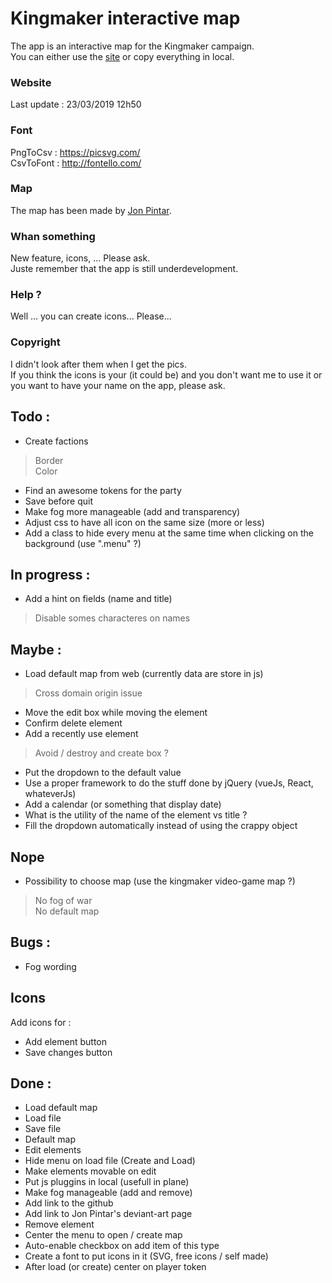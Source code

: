 # Kingmaker interactive map
The app is an interactive map for the Kingmaker campaign.    
You can either use the [site](http://kerchiefed-turnarou.000webhostapp.com/) or copy everything in local.  

### Website 
Last update : 23/03/2019 12h50  

### Font 
PngToCsv : https://picsvg.com/  
CsvToFont : http://fontello.com/  

### Map
The map has been made by [Jon Pintar](https://jonpintar.com/).

### Whan something
New feature, icons, ... Please ask.  
Juste remember that the app is still underdevelopment.

### Help ?
Well ... you can create icons... Please...

### Copyright
I didn't look after them when I get the pics.  
If you think the icons is your (it could be) and you don't want me to use it or you want to have your name on the app, please ask.

## Todo : 
- Create factions
> Border  
> Color
- Find an awesome tokens for the party
- Save before quit
- Make fog more manageable (add and transparency)
- Adjust css to have all icon on the same size (more or less)
- Add a class to hide every menu at the same time when clicking on the background (use ".menu" ?)

## In progress :
- Add a hint on fields (name and title)
> Disable somes characteres on names

## Maybe : 
- Load default map from web (currently data are store in js)
> Cross domain origin issue
- Move the edit box while moving the element
- Confirm delete element
- Add a recently use element
> Avoid / destroy and create box ?
- Put the dropdown to the default value
- Use a proper framework to do the stuff done by jQuery (vueJs, React, whateverJs)
- Add a calendar (or something that display date)
- What is the utility of the name of the element vs title ?
- Fill the dropdown automatically instead of using the crappy object

## Nope
- Possibility to choose map (use the kingmaker video-game map ?)
> No fog of war  
> No default map

## Bugs : 
- Fog wording


## Icons
Add icons for :
- Add element button
- Save changes button

## Done :
- Load default map
- Load file
- Save file
- Default map
- Edit elements 
- Hide menu on load file (Create and Load)
- Make elements movable on edit 
- Put js pluggins in local (usefull in plane)
- Make fog manageable (add and remove)
- Add link to the github
- Add link to Jon Pintar's deviant-art page
- Remove element
- Center the menu to open / create map
- Auto-enable checkbox on add item of this type
- Create a font to put icons in it (SVG, free icons / self made)
- After load (or create) center on player token
